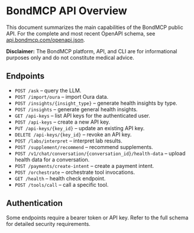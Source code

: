 # BondMCP API Overview

This document summarizes the main capabilities of the BondMCP public API.
For the complete and most recent OpenAPI schema, see [api.bondmcp.com/openapi.json](https://api.bondmcp.com/openapi.json).

**Disclaimer:** The BondMCP platform, API, and CLI are for informational purposes only and do not constitute medical advice.

## Endpoints

- `POST /ask` – query the LLM.
- `POST /import/oura` – import Oura data.
- `POST /insights/{insight_type}` – generate health insights by type.
- `POST /insights` – generate general health insights.
- `GET /api-keys` – list API keys for the authenticated user.
- `POST /api-keys` – create a new API key.
- `PUT /api-keys/{key_id}` – update an existing API key.
- `DELETE /api-keys/{key_id}` – revoke an API key.
- `POST /labs/interpret` – interpret lab results.
- `POST /supplement/recommend` – recommend supplements.
- `POST /v1/chat/conversation/{conversation_id}/health-data` – upload health data for a conversation.
- `POST /payments/create-intent` – create a payment intent.
- `POST /orchestrate` – orchestrate tool invocations.
- `GET /health` – health check endpoint.
- `POST /tools/call` – call a specific tool.

## Authentication

Some endpoints require a bearer token or API key. Refer to the full schema for detailed security requirements.
